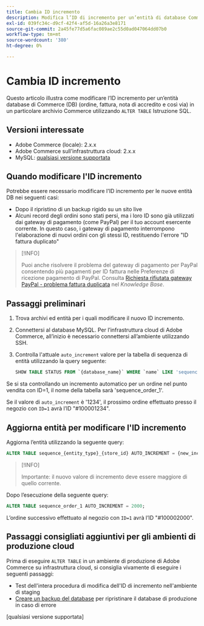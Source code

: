 ```yaml
---
title: Cambia ID incremento
description: Modifica l’ID di incremento per un’entità di database Commerce.
exl-id: 039fc34c-d9cf-42f4-af5d-16a26a3e8171
source-git-commit: 2a45fe77d5a6fac089ae2c55d0ad047064dd07b0
workflow-type: tm+mt
source-wordcount: '380'
ht-degree: 0%

---
```


# Cambia ID incremento

Questo articolo illustra come modificare l’ID incremento per un’entità database di Commerce (DB) (ordine, fattura, nota di accredito e così via) in un particolare archivio Commerce utilizzando `ALTER TABLE` Istruzione SQL.

## Versioni interessate

- Adobe Commerce (locale): 2.x.x
- Adobe Commerce sull’infrastruttura cloud: 2.x.x
- MySQL: [qualsiasi versione supportata](../../installation/prerequisites/database/mysql.md)

## Quando modificare l&#39;ID incremento

Potrebbe essere necessario modificare l&#39;ID incremento per le nuove entità DB nei seguenti casi:

- Dopo il ripristino di un backup rigido su un sito live
- Alcuni record degli ordini sono stati persi, ma i loro ID sono già utilizzati dai gateway di pagamento (come PayPal) per il tuo account esercente corrente. In questo caso, i gateway di pagamento interrompono l&#39;elaborazione di nuovi ordini con gli stessi ID, restituendo l&#39;errore &quot;ID fattura duplicato&quot;

>[!INFO]
>
>Puoi anche risolvere il problema del gateway di pagamento per PayPal consentendo più pagamenti per ID fattura nelle Preferenze di ricezione pagamento di PayPal. Consulta [Richiesta rifiutata gateway PayPal - problema fattura duplicata](https://experienceleague.adobe.com/docs/commerce-knowledge-base/kb/troubleshooting/payments/paypal-gateway-rejected-request-duplicate-invoice-issue.html) nel _Knowledge Base_.

## Passaggi preliminari

1. Trova archivi ed entità per i quali modificare il nuovo ID incremento.
1. Connettersi al database MySQL.
Per l’infrastruttura cloud di Adobe Commerce, all’inizio è necessario connettersi all’ambiente utilizzando SSH.
1. Controlla l&#39;attuale `auto_increment` valore per la tabella di sequenza di entità utilizzando la query seguente:

   ```sql
   SHOW TABLE STATUS FROM `{database_name}` WHERE `name` LIKE 'sequence_{entity_type}_{store_id}';
   ```

Se si sta controllando un incremento automatico per un ordine nel punto vendita con ID=1, il nome della tabella sarà &#39;sequence_order_1&#39;.

Se il valore di `auto_increment` è &#39;1234&#39;, il prossimo ordine effettuato presso il negozio con `ID=1` avrà l’ID &quot;#100001234&quot;.

## Aggiorna entità per modificare l&#39;ID incremento

Aggiorna l’entità utilizzando la seguente query:

```sql
ALTER TABLE sequence_{entity_type}_{store_id} AUTO_INCREMENT = {new_increment_value};
```

>[!INFO]
>
>Importante: il nuovo valore di incremento deve essere maggiore di quello corrente.

Dopo l’esecuzione della seguente query:

```sql
ALTER TABLE sequence_order_1 AUTO_INCREMENT = 2000;
```

L’ordine successivo effettuato al negozio con `ID=1` avrà l’ID &quot;#100002000&quot;.

## Passaggi consigliati aggiuntivi per gli ambienti di produzione cloud

Prima di eseguire `ALTER TABLE` in un ambiente di produzione di Adobe Commerce su infrastruttura cloud, si consiglia vivamente di eseguire i seguenti passaggi:

- Test dell&#39;intera procedura di modifica dell&#39;ID di incremento nell&#39;ambiente di staging
- [Creare un backup del database] per ripristinare il database di produzione in caso di errore

<!-- Link Definitions -->

[PayPal gateway rejected request - duplicate invoice issue]: https://support.magento.com/hc/en-us/articles/115002457473
[Creare un backup del database]: https://support.magento.com/hc/en-us/articles/360003254334
[qualsiasi versione supportata]
